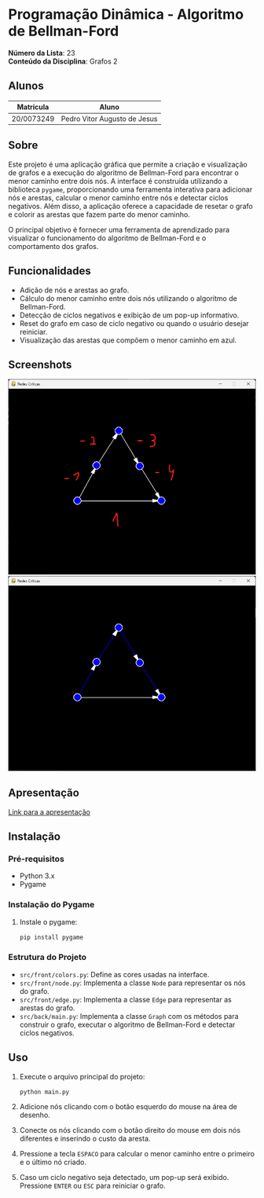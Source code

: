 # Programação Dinâmica - Algoritmo de Bellman-Ford

**Número da Lista**: 23  
**Conteúdo da Disciplina**: Grafos 2  

## Alunos
| Matrícula  | Aluno                                           |
|------------|-------------------------------------------------|
| 20/0073249 | Pedro Vitor Augusto de Jesus                   |

## Sobre

Este projeto é uma aplicação gráfica que permite a criação e visualização de grafos e a execução do algoritmo de Bellman-Ford para encontrar o menor caminho entre dois nós. A interface é construída utilizando a biblioteca `pygame`, proporcionando uma ferramenta interativa para adicionar nós e arestas, calcular o menor caminho entre nós e detectar ciclos negativos. Além disso, a aplicação oferece a capacidade de resetar o grafo e colorir as arestas que fazem parte do menor caminho.

O principal objetivo é fornecer uma ferramenta de aprendizado para visualizar o funcionamento do algoritmo de Bellman-Ford e o comportamento dos grafos.

## Funcionalidades

- Adição de nós e arestas ao grafo.
- Cálculo do menor caminho entre dois nós utilizando o algoritmo de Bellman-Ford.
- Detecção de ciclos negativos e exibição de um pop-up informativo.
- Reset do grafo em caso de ciclo negativo ou quando o usuário desejar reiniciar.
- Visualização das arestas que compõem o menor caminho em azul.

## Screenshots

![Visualização do Grafo](img/grafo.png)
![Melhor Caminho](img/menor-caminho.png)

## Apresentação

[Link para a apresentação](https://www.youtube.com/watch?v=ExcqEanExIM)

## Instalação

### Pré-requisitos

- Python 3.x
- Pygame

### Instalação do Pygame

1. Instale o pygame:
   ```sh
   pip install pygame
   ```

### Estrutura do Projeto

- `src/front/colors.py`: Define as cores usadas na interface.
- `src/front/node.py`: Implementa a classe `Node` para representar os nós do grafo.
- `src/front/edge.py`: Implementa a classe `Edge` para representar as arestas do grafo.
- `src/back/main.py`: Implementa a classe `Graph` com os métodos para construir o grafo, executar o algoritmo de Bellman-Ford e detectar ciclos negativos.

## Uso

1. Execute o arquivo principal do projeto:
   ```sh
   python main.py
   ```

2. Adicione nós clicando com o botão esquerdo do mouse na área de desenho.

3. Conecte os nós clicando com o botão direito do mouse em dois nós diferentes e inserindo o custo da aresta.

4. Pressione a tecla `ESPACO` para calcular o menor caminho entre o primeiro e o último nó criado.

5. Caso um ciclo negativo seja detectado, um pop-up será exibido. Pressione `ENTER` ou `ESC` para reiniciar o grafo.
